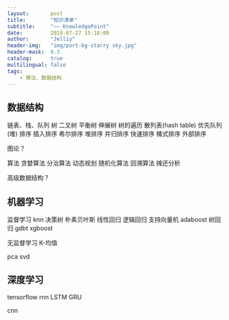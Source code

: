 ```yaml
---
layout:       post
title:        "知识清单"
subtitle:     "—— KnowledgePoint"
date:         2018-07-27 15:18:00
author:       "Jelliy"
header-img:   "img/port-bg-starry sky.jpg"
header-mask:  0.3
catalog:      true
multilingual: false
tags:
    - 算法、数据结构
---
```


## 数据结构
链表、栈、队列
树 二叉树 平衡树 伸展树 树的遍历
散列表(hash table)
优先队列(堆)
排序 插入排序 希尔排序 堆排序 并归排序 快速排序 桶式排序
外部排序

图论？

算法
贪婪算法 分治算法 动态规划 随机化算法 回溯算法
摊还分析

高级数据结构？

## 机器学习
监督学习
knn
决策树
朴素贝叶斯
线性回归
逻辑回归
支持向量机
adaboost 
树回归
gdbt xgboost

无监督学习
K-均值

pca
svd

## 深度学习
tensorflow
rnn LSTM GRU

cnn

